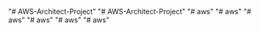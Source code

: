 "# AWS-Architect-Project" 
"# AWS-Architect-Project" 
"# aws" 
"# aws" 
"# aws" 
"# aws" 
"# aws" 
"# aws" 
